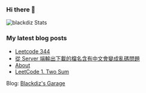 ### Hi there 👋

![blackdiz Stats](https://github-readme-stats.vercel.app/api?username=blackdiz&theme=flag-india)
<!--
**blackdiz/blackdiz** is a ✨ _special_ ✨ repository because its `README.md` (this file) appears on your GitHub profile.

Here are some ideas to get you started:

- 🔭 I’m currently working on ...
- 🌱 I’m currently learning ...
- 👯 I’m looking to collaborate on ...
- 🤔 I’m looking for help with ...
- 💬 Ask me about ...
- 📫 How to reach me: ...
- 😄 Pronouns: ...
- ⚡ Fun fact: ...
-->

### My latest blog posts
<!-- BLOG-POST-LIST:START -->
- [Leetcode 344](https://blackdiz.github.io/blog/leetcode-344/)
- [從 Server 端輸出下載的檔名含有中文會變成亂碼問題](https://blackdiz.github.io/blog/garbled-file-name/)
- [About](https://blackdiz.github.io/about/)
- [LeetCode 1. Two Sum](https://blackdiz.github.io/blog/leetcode-1/)
<!-- BLOG-POST-LIST:END -->
Blog: [Blackdiz's Garage](https://blackdiz.github.io/)

